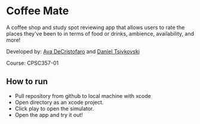 # Coffee Mate
A coffee shop and study spot reviewing app that allows users to rate the places they've been to in terms of food or drinks, ambience, availability, and more!

Developed by: [Ava DeCristofaro](https://github.com/avadecrist/) and [Daniel Tsivkovski](https://github.com/dtsivkovski/)

Course: CPSC357-01

## How to run
- Pull repository from github to local machine with xcode
- Open directory as an xcode project.
- Click play to open the simulator.
- Open the app and try it out!
